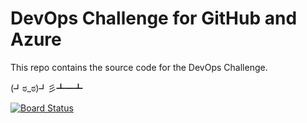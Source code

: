 # DevOps Challenge for GitHub and Azure

This repo contains the source code for the DevOps Challenge.

(┛ಠ_ಠ)┛彡┻━┻

[![Board 
Status](https://dev.azure.com/bootcampdevopsteam2/10bd76d4-d420-4457-a3c2-3428cec68ba0/7b962926-1a3d-400e-b777-cd2e1bdae9a5/_apis/work/boardbadge/a7ba4332-9c58-48c1-8acc-3659e0a29720)](https://dev.azure.com/bootcampdevopsteam2/10bd76d4-d420-4457-a3c2-3428cec68ba0/_boards/board/t/7b962926-1a3d-400e-b777-cd2e1bdae9a5/Microsoft.RequirementCategory/)
